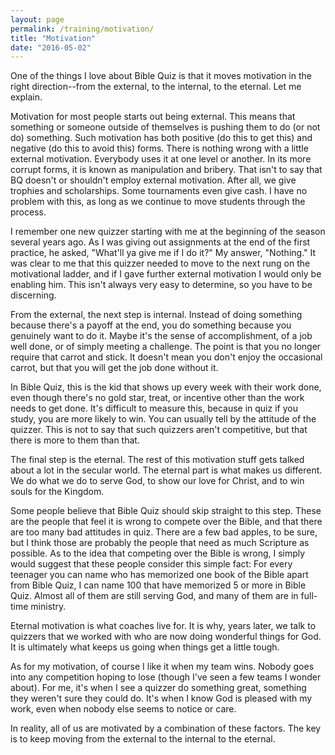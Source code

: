 ```yaml
---
layout: page
permalink: /training/motivation/
title: "Motivation"
date: "2016-05-02"
---
```


One of the things I love about Bible Quiz is that it moves motivation in the right direction--from the external, to the internal, to the eternal. Let me explain.

Motivation for most people starts out being external. This means that something or someone outside of themselves is pushing them to do (or not do) something. Such motivation has both positive (do this to get this) and negative (do this to avoid this) forms. There is nothing wrong with a little external motivation. Everybody uses it at one level or another. In its more corrupt forms, it is known as manipulation and bribery. That isn't to say that BQ doesn't or shouldn't employ external motivation. After all, we give trophies and scholarships. Some tournaments even give cash. I have no problem with this, as long as we continue to move students through the process.

I remember one new quizzer starting with me at the beginning of the season several years ago. As I was giving out assignments at the end of the first practice, he asked, "What'll ya give me if I do it?" My answer, "Nothing." It was clear to me that this quizzer needed to move to the next rung on the motivational ladder, and if I gave further external motivation I would only be enabling him. This isn't always very easy to determine, so you have to be discerning.

From the external, the next step is internal. Instead of doing something because there's a payoff at the end, you do something because you genuinely want to do it. Maybe it's the sense of accomplishment, of a job well done, or of simply meeting a challenge. The point is that you no longer require that carrot and stick. It doesn't mean you don't enjoy the occasional carrot, but that you will get the job done without it.

In Bible Quiz, this is the kid that shows up every week with their work done, even though there's no gold star, treat, or incentive other than the work needs to get done. It's difficult to measure this, because in quiz if you study, you are more likely to win. You can usually tell by the attitude of the quizzer. This is not to say that such quizzers aren't competitive, but that there is more to them than that.

The final step is the eternal. The rest of this motivation stuff gets talked about a lot in the secular world. The eternal part is what makes us different. We do what we do to serve God, to show our love for Christ, and to win souls for the Kingdom.

Some people believe that Bible Quiz should skip straight to this step. These are the people that feel it is wrong to compete over the Bible, and that there are too many bad attitudes in quiz. There are a few bad apples, to be sure, but I think those are probably the people that need as much Scripture as possible. As to the idea that competing over the Bible is wrong, I simply would suggest that these people consider this simple fact: For every teenager you can name who has memorized one book of the Bible apart from Bible Quiz, I can name 100 that have memorized 5 or more in Bible Quiz. Almost all of them are still serving God, and many of them are in full-time ministry.

Eternal motivation is what coaches live for. It is why, years later, we talk to quizzers that we worked with who are now doing wonderful things for God. It is ultimately what keeps us going when things get a little tough.

As for my motivation, of course I like it when my team wins. Nobody goes into any competition hoping to lose (though I've seen a few teams I wonder about). For me, it's when I see a quizzer do something great, something they weren't sure they could do. It's when I know God is pleased with my work, even when nobody else seems to notice or care.

In reality, all of us are motivated by a combination of these factors. The key is to keep moving from the external to the internal to the eternal.
